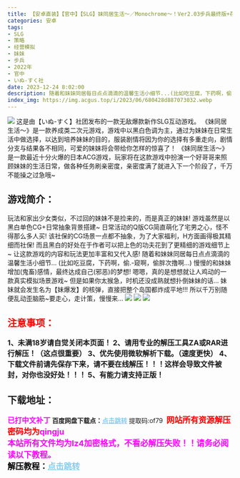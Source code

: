 ```yaml
---
title: 【安卓直装】【官中】【SLG】妹同居生活～／Monochrome～！Ver2.03步兵最终版+存档
categories: 安卓
tags:
- SLG
- 策略
- 经营模拟
- 妹妹
- 步兵
- 2022年
- 官中
- いぬ-すく社
date: 2023-12-24 8:02:00
description: 随着和妹妹同居每日点点滴滴的温馨生活小细节...(比如吃豆腐，下药啊，偷.-窥啊，偷胖次撸啊...)慢慢的和妹妹增加(鬼畜)感情，最终达成自己(邪恶)的梦想!嗯嗯，真的是想想就让人鸡动的一款真实模拟场景游戏~但是如果你太猴急，时机还没成熟就想扑倒妹妹的话...妹妹就会发生名为【妹爆发】的核弹，直接把整个岛国都炸成平地!!!所以千万别随便乱动歪脑筋~要走心，走计策，慢慢来...
index_img: https://img.acgus.top/i/2023/06/680428d887073032.webp
---
```

![](https://img.acgus.top/i/2023/06/680428d887073032.webp)
这是由【いぬ-すく】社团发布的一款无敌爆款新作SLG互动游戏。
《妹同居生活～》是一款养成类二次元游戏，游戏中以黑白色调为主，通过为妹妹在日常生活中做选择，以达到培养妹妹的目的，服装剧情将因为你的选择有多重走向，剧情分支与结果各不相同，可爱的妹妹将会带给你怎样的惊喜了！
《妹同居生活～》是一款最近十分火爆的日本ACG游戏，玩家将在这款游戏中扮演一个好哥哥来照顾妹妹的生活日常，做各种任务刷亲密度，亲密度满了就进入下一个阶段了，千万不能操之过急哦~

## 游戏简介：
玩法和家出少女类似，不过回的妹妹不是捡来的，而是真正的妹妹!
游戏虽然是以黑白单色CG+日常抽象背景搭建~
日常活动的Q版CG简直萌化了宅男之心，怪不得那么多人买!
该社保的CG场景一点都不抽象，为了大家福利，H方面画得极其精细而社保!
而且黑白的好处在于作者可以把上色的功夫花到了更精细的游戏细节上~
让这款游戏的内容和玩法更加丰富和又代入感!
随着和妹妹同居每日点点滴滴的温馨生活小细节...
(比如吃豆腐，下药啊，偷.-窥啊，偷胖次撸啊...)
慢慢的和妹妹增加(鬼畜)感情，最终达成自己(邪恶)的梦想!
嗯嗯，真的是想想就让人鸡动的一款真实模拟场景游戏~
但是如果你太猴急，时机还没成熟就想扑倒妹妹的话...
妹妹就会发生名为【妹爆发】的核弹，直接把整个岛国都炸成平地!!!
所以千万别随便乱动歪脑筋~要走心，走计策，慢慢来...
![](https://img.acgus.top/i/2023/06/8cb89ae086073044.webp)
![](https://img.acgus.top/i/2023/06/e61d5906e3073040.webp)
![](https://img.acgus.top/i/2023/06/9442a6f11e073036.webp)






## <font color=#FF0000 >注意事项：</font>
<font size=3><b>1、未满18岁请自觉关闭本页面！
2、请用专业的解压工具ZA或RAR进行解压！（这点很重要）
3、优先使用微软解析下载。（速度更快）
4、下载文件前请先保存下来，请不要在线解压！！！这样会导致文件被封，对你也没好处！！！
5、有能力请支持正版！</b></font>

## 下载地址：
<font color=#FF00FF size=3><b>已打中文补丁</b></font>
<b>百度网盘下载点：</b><a href="https://pan.baidu.com/s/1lMTLDwtxNpGsaXvDrXevpg?pwd=of79" style="color: #87CEEB;"><b>点击跳转</b></a> 提取码:of79
<a style="padding: 0" href="https://post.qingju.org/AD/"><img style="max-width:100%" src="https://img.acgus.top/i/2024/07/478f689b8021d8d499ab43d21acf137a.gif" alt=""></a>
<b><font color=#FF0000 size=4>网站所有资源解压密码均为</b></font><b><font color=#FF00FF size=4>qingju</font><font color=#FF0000 ></font></b><br><b><font color=#FF00FF size=4>本站所有文件均为lz4加密格式，不看必解压失败！！请务必阅读以下教程。</b></font><br><b><font color=#000 size=4>解压教程：</b><a href="https://post.qingju.org/tutorial/000/" style="color: #87CEEB;"><b>点击跳转</b></a>
